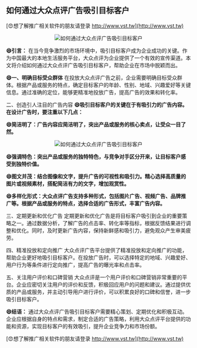 ## **如何通过大众点评广告吸引目标客户**

[😍想了解推广相关软件的朋友请登录 http://www.vst.tw](http://www.vst.tw)

 <center><img src="https://vst.tw/MP4/tuiguang/png/8.png" alt="如何通过大众点评广告吸引目标客户"></center>

**😄引言：**
在当今竞争激烈的市场环境中，吸引目标客户成为企业成功的关键。作为中国最大的本地生活服务平台，大众点评为企业提供了一个有效的宣传渠道。本文将介绍如何通过大众点评广告吸引目标客户，帮助企业在市场中脱颖而出。

**😄一、明确目标受众群体**
在投放大众点评广告之前，企业需要明确目标受众群体。根据产品或服务的特点，确定目标客户的年龄、性别、地域、兴趣爱好等关键信息。通过准确的定位，能够更精准地投放广告，提高广告的效果和转化率。

二、创造引人注目的广告内容
**😄吸引目标客户的关键在于有吸引力的广告内容。在设计广告时，要注重以下几点：**

**😄简洁明了：广告内容应简洁明了，突出产品或服务的核心卖点，让受众一目了然。**

 <center><img src="https://vst.tw/MP4/tuiguang/png/5.png" alt="如何通过大众点评广告吸引目标客户"></center>

**😄强调特色：突出产品或服务的独特特色，与竞争对手区分开来，让目标客户感受到独特价值。**

**😄图文并茂：结合图像和文字，提升广告的可视性和吸引力。精心选择高质量的图片或视频素材，搭配简洁有力的文字，增加观赏性。**

**😄多样化形式：大众点评广告支持多种形式，包括图片广告、视频广告、品牌推广等。根据产品或服务的特点，选择合适的广告形式，丰富广告内容。**

三、定期更新和优化广告
定期更新和优化广告是将目标客户吸引到企业的重要策略之一。通过数据分析，了解广告的点击率、转化率等指标，根据反馈结果进行调整和优化。同时，及时更新广告内容，保持新鲜感和吸引力，避免观众产生审美疲劳。

四、精准投放和定向推广
大众点评广告平台提供了精准投放和定向推广的功能，帮助企业更好地吸引目标客户。在投放广告时，可以选择特定的地域、兴趣爱好、用户行为等条件进行定向推广，提高广告的曝光率和点击率。

五、关注用户评价和口碑营销
大众点评是一个用户评价和口碑营销非常重要的平台。企业应密切关注用户的评价和反馈，积极回应用户的问题和建议。通过提供优质的产品或服务，并主动引导用户进行评价，可以积累良好的口碑和信誉，进一步吸引目标客户。

**😄结语：**
通过大众点评广告吸引目标客户需要精心策划、定期优化和积极互动。企业应根据自身的特点和需求，制定合适的广告策略，利用大众点评平台提供的功能和资源，实现目标客户的有效吸引，提升企业竞争力和市场份额。

[😍想了解推广相关软件的朋友请登录 http://www.vst.tw](http://www.vst.tw)




